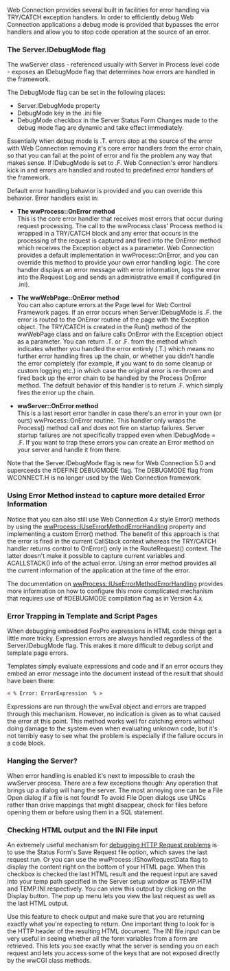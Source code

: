 ﻿Web Connection provides several built in facilities for error handling via TRY/CATCH exception handlers. In order to efficiently debug Web Connection applications a debug mode is provided that bypasses the error handlers and allow you to stop code operation at the source of an error.

### The Server.lDebugMode flag
The wwServer class - referenced usually with Server in Process level code - exposes an lDebugMode flag that determines how errors are handled in the framework. 

The DebugMode flag can be set in the following places:
* Server.lDebugMode property
* DebugMode key in the <yourapp>.ini file
* DebugMode checkbox in the Server Status Form
Changes made to the debug mode flag are dynamic and take effect immediately.

Essentially when debug mode is .T. errors stop at the source of the error with Web Connection removing it's core error handlers from the error chain, so that you can fail at the point of error and fix the problem any way that makes sense. If lDebugMode is set to .F. Web Connection's error handlers kick in and errors are handled and routed to predefined error handlers of the framework. 

Default error handling behavior is provided and you can override this behavior. Error handlers exist in:

* **The wwProcess::OnError method**  
This is the core error handler that receives most errors that occur during request processing. The call to the wwProcess class' Process method is wrapped in a TRY/CATCH block and any error that occurs in the processing of the request is captured and fired into the OnError method which receives the Exception object as a parameter. Web Connection provides a default implementation in wwProcess::OnError, and you can override this method to provide your own error handling logic. The core handler displays an error message with error information, logs the error into the Request Log and sends an administrative email if configured (in <yourapp>.ini).

* **The wwWebPage::OnError method**  
You can also capture errors at the Page level for Web Control Framework pages. If an error occurs when Server.lDebugMode is .F. the error is routed to the OnError routine of the page with the Exception object. The TRY/CATCH is created in the Run() method of the wwWebPage class and on failure calls OnError with the Exception object as a parameter. You can return .T. or .F. from the method which indicates whether you handled the error entirely (.T.) which means no further error handling fires up the chain, or whether you didn't handle the error completely (for example, if you want to do some cleanup or custom logging etc.) in which case the original error is re-thrown and fired back up the error chain to be handled by the Process OnError method. The default behavior of this handler is to return .F. which simply fires the error up the chain.

* **wwServer::OnError method**  
This is a last resort error handler in case there's an error in your own (or ours) wwProcess::OnError routine. This handler only wraps the Process() method call and does not fire on startup failures. Server startup failures are not specifically trapped even when lDebugMode = .F. If you want to trap these errors you can create an Error method on your server and handle it from there.

Note that the Server.lDebugMode flag is new for Web Connection 5.0 and superceeds the #DEFINE DEBUGMODE flag. The DEBUGMODE flag from WCONNECT.H is no longer used by the Web Connection framework.

### Using Error Method instead to capture more detailed Error Information
Notice that you can also still use Web Connection 4.x style Error() methods by using the [wwProcess::lUseErrorMethodErrorHandling](vfps://Topic/_1QK0WYKWN) property and implementing a custom Error() method. The benefit of this approach is that the error is fired in the current CallStack context whereas the TRY/CATCH handler returns control to OnError() only in the RouteRequest() context. The latter doesn't make it possible to capture current variables and ACALLSTACK() info of the actual error. Using an error method provides all the current information of the application at the time of the error.

The documentation on [wwProcess::lUseErrorMethodErrorHandling](vfps://Topic/_1QK0WYKWN) provides more information on how to configure this more complicated mechanism that requires use of #DEBUGMODE compilation flag as in Version 4.x.

### Error Trapping in Template and Script Pages
When debugging embedded FoxPro expressions in HTML code things get a little more tricky. Expression errors are always handled regardless of the Server.lDebugMode flag. This makes it more difficult to debug script and template page errors. 

Templates simply evaluate expressions and code and if an error occurs they embed an error message into the document instead of the result that should have been there:

```html
< % Error: ErrorExpression  % >
```

Expressions are run through the wwEval object and errors are trapped through this mechanism. However, no indication is given as to what caused the error at this point. This method works well for catching errors without doing damage to the system even when evaluating unknown code, but it's not terribly easy to see what the problem is especially if the failure occurs in a code block.

### Hanging the Server?
When error handling is enabled it's next to impossible to crash the wwServer process. There are a few exceptions though: Any operation that brings up a dialog will hang the server. The most annoying one can be a File Open dialog if a file is not found! To avoid File Open dialogs use UNCs rather than drive mappings that might disappear, check for files before opening them or before using them in a SQL statement.


### Checking HTML output and the INI File input
An extremely useful mechanism for [debugging HTTP Request problems](vfps://Topic/Debugging%20Requests) is to use the Status Form's Save Request file option, which saves the last request run. Or you can use the wwProcess::lShowRequestData flag to display the content right on the bottom of your HTML page. When this checkbox is checked the last HTML result and the request input are saved into your temp path specified in the Server setup window as TEMP.HTM and TEMP.INI respectively. You can view this output by clicking on the Display button. The pop up menu lets you view the last request as well as the last HTML output.

Use this feature to check output and make sure that you are returning exactly what you're expecting to return. One important thing to look for is the HTTP header of the resulting HTML document. The INI file input can be very useful in seeing whether all the form variables from a form are retrieved. This lets you see exactly what the server is sending you on each request and lets you access some of the keys that are not exposed directly by the wwCGI class methods.